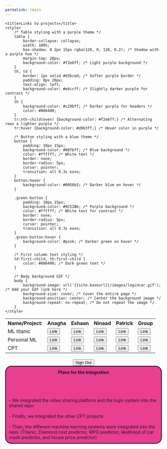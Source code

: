 ```yaml
---
permalink: /main
---
```


<html>

    <title>Links to projects</title>
    <style>
        /* Table styling with a purple theme */
        table {
            border-collapse: collapse;
            width: 100%;
            box-shadow: 0 2px 15px rgba(128, 0, 128, 0.2); /* Shadow with a purple hue */
            margin-top: 20px;
            background-color: #f2e6ff; /* Light purple background */
        }
        th, td {
            border: 1px solid #d3bced; /* Softer purple border */
            padding: 8px 20px;
            text-align: left;
            background-color: #e6ccff; /* Slightly darker purple for contrast */
        }
        th {
            background-color: #c29bff; /* Darker purple for headers */
            color: #006400;
        }
        tr:nth-child(even) {background-color: #f2e6ff;} /* Alternating rows a lighter purple */
        tr:hover {background-color: #d9b3ff;} /* Hover color in purple */

        /* Button styling with a blue theme */
        button {
            padding: 10px 15px;
            background-color: #007bff; /* Blue background */
            color: #ffffff; /* White text */
            border: none;
            border-radius: 5px;
            cursor: pointer;
            transition: all 0.3s ease;
        }
        button:hover {
            background-color: #0056b3; /* Darker blue on hover */
        }

        .green-button {
            padding: 10px 15px;
            background-color: #9C52B6; /* Purple background */
            color: #ffffff; /* White text for contrast */
            border: none;
            border-radius: 5px;
            cursor: pointer;
            transition: all 0.3s ease;
        }
        .green-button:hover {
            background-color: #pink; /* Darker green on hover */
        }

        /* First column text styling */
        td:first-child, th:first-child {
            color: #006400; /* Dark green text */
        }

        /* Body background GIF */
        body {
            background-image: url('{{site.baseurl}}/images/logincar.gif'); /* Add your GIF link here */
            background-size: cover; /* Cover the entire page */
            background-position: center; /* Center the background image */
            background-repeat: no-repeat; /* Do not repeat the image */
        }
    </style>



<table>
    <tr>
        <th><b>Name/Project:</b></th>
        <th>Anagha</th>
        <th>Eshaan</th>
        <th>Ninaad</th>
        <th>Patrick</th>
        <th>Group</th>
    </tr>
    <tr>
        <td>ML titanic</td>
        <td><button onClick="window.location.href = '';">Link</button></td>
        <td><button onClick="window.location.href = '';">Link</button></td>
        <td><button onClick="window.location.href = '{{site.baseurl}}/ninaad-titanic';">Link</button></td>
        <td><button onClick="window.location.href = '/patricktitanic';">Link</button></td>
        <td><button onClick="window.location.href = '{{site.baseurl}}/anagha-titanic';">Link</button></td>
    </tr>
    <tr>
        <td>Personal ML</td>
        <td><button onClick="window.location.href = '{{site.baseurl}}/diamond';">Link</button></td>
        <td><button onClick="window.location.href = '{{site.baseurl}}/house';">Link</button></td>
        <td><button onClick="window.location.href = '{{site.baseurl}}/mpg';">Link</button></td>
        <td><button onClick="window.location.href = '{{site.baseurl}}/carcrash';">Link</button></td>
        <td><button onClick="window.location.href = '';">Link</button></td>
    </tr>
    <tr>
        <td>CPT</td>
        <td><button onClick="window.location.href = '{{site.baseurl}}/stockfetch';">Link</button></td>
        <td><button onClick="window.location.href = '{{site.baseurl}}/cryptofetch';">Link</button></td>
        <td><button onClick="window.location.href = '{{site.baseurl}}/chat';">Link</button></td>
        <td><button onClick="window.location.href = '{{site.baseurl}}/match';">Link</button></td>
        <td><button onClick="window.location.href = '';">Link</button></td>
    </tr>
</table>

<div style="text-align: center; margin-top: 20px;">
    <button class="green-button" onClick="window.location.href = '{{site.baseurl}}/';">Sign Out</button>
</div>

<div style="background-color:#e93e91; padding: 10px; border-radius: 20px; border: 2px solid black;">

<header><b>Plans for the Integration</b></header>
<br>
<text>
- We integrated the video sharing platform and the login system into the shared repo
<br>
<br>
- Finally, we integrated the other CPT projects
<br>
<br>
- Then, the different machine learning systems were integrated into the repo. (Titanic, Diamond cost predictor, MPG predictor, likelihood of car crash predictor, and house price predictor)
<br>
</text>
</div>


</html>
